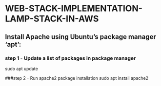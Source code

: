 # WEB-STACK-IMPLEMENTATION-LAMP-STACK-IN-AWS
## Install Apache using Ubuntu’s package manager ‘apt’:
### step 1 - Update a list of packages in package manager
sudo apt update

###step 2 - Run apache2 package installation
sudo apt install apache2
